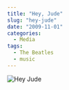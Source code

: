 ```yaml
---
title: "Hey, Jude"
slug: "hey-jude"
date: "2009-11-01"
categories:
  - Media
tags:
  - The Beatles
  - music
---
```


![Hey Jude](/img/2009/hey_jude.jpg)

